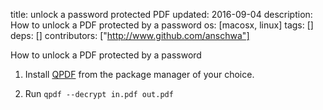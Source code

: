 title: unlock a password protected PDF
updated: 2016-09-04
description: How to unlock a PDF protected by a password
os: [macosx, linux]
tags: []
deps: []
contributors: ["http://www.github.com/anschwa"]

How to unlock a PDF protected by a password

1. Install [QPDF](http://qpdf.sourceforge.net/) from the package manager of your choice.

2. Run `qpdf --decrypt in.pdf out.pdf`
